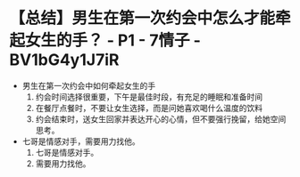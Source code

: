 # 【总结】男生在第一次约会中怎么才能牵起女生的手？ - P1 - 7情子 - BV1bG4y1J7iR

-   男生在第一次约会中如何牵起女生的手
    1.  约会时间选择很重要，下午是最佳时段，有充足的睡眠和准备时间
    2.  在餐厅点餐时，不要让女生选择，而是问她喜欢喝什么温度的饮料
    3.  约会结束时，送女生回家并表达开心的心情，但不要强行挽留，给她空间思考。
-   七哥是情感对手，需要用力找他。
    1.  七哥是情感对手。
    2.  需要用力找他。
